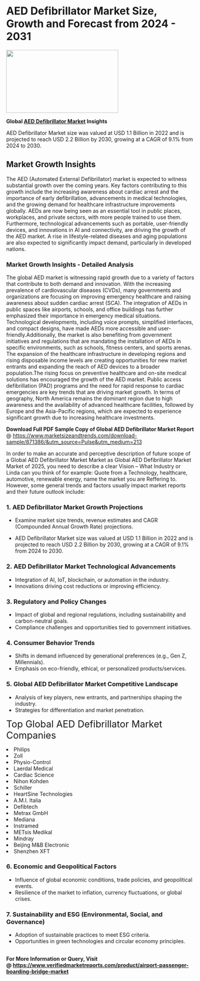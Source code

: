 <H1>AED Defibrillator Market Size, Growth and Forecast from 2024 - 2031</H1><img class="aligncenter size-medium wp-image-584254" src="https://thirdeyenews.in/wp-content/uploads/2024/09/Global-Market-Research-300x168.jpeg" alt="" width="300" height="168" /><p><strong>Global&nbsp;<a href="https://www.marketsizeandtrends.com/download-sample/871386/&amp;utm_source=Pulse&amp;utm_medium=213">AED Defibrillator Market</a> Insights</strong></p><p>AED Defibrillator Market size was valued at USD 1.1 Billion in 2022 and is projected to reach USD 2.2 Billion by 2030, growing at a CAGR of 9.1% from 2024 to 2030.</p><p><h2>Market Growth Insights</h2>The AED (Automated External Defibrillator) market is expected to witness substantial growth over the coming years. Key factors contributing to this growth include the increasing awareness about cardiac arrest and the importance of early defibrillation, advancements in medical technologies, and the growing demand for healthcare infrastructure improvements globally. AEDs are now being seen as an essential tool in public places, workplaces, and private sectors, with more people trained to use them. Furthermore, technological advancements such as portable, user-friendly devices, and innovations in AI and connectivity, are driving the growth of the AED market. A rise in lifestyle-related diseases and aging populations are also expected to significantly impact demand, particularly in developed nations.<h3>Market Growth Insights - Detailed Analysis</h3>The global AED market is witnessing rapid growth due to a variety of factors that contribute to both demand and innovation. With the increasing prevalence of cardiovascular diseases (CVDs), many governments and organizations are focusing on improving emergency healthcare and raising awareness about sudden cardiac arrest (SCA). The integration of AEDs in public spaces like airports, schools, and office buildings has further emphasized their importance in emergency medical situations. Technological developments, including voice prompts, simplified interfaces, and compact designs, have made AEDs more accessible and user-friendly.Additionally, the market is also benefiting from government initiatives and regulations that are mandating the installation of AEDs in specific environments, such as schools, fitness centers, and sports arenas. The expansion of the healthcare infrastructure in developing regions and rising disposable income levels are creating opportunities for new market entrants and expanding the reach of AED devices to a broader population.The rising focus on preventive healthcare and on-site medical solutions has encouraged the growth of the AED market. Public access defibrillation (PAD) programs and the need for rapid response to cardiac emergencies are key trends that are driving market growth. In terms of geography, North America remains the dominant region due to high awareness and the availability of advanced healthcare facilities, followed by Europe and the Asia-Pacific regions, which are expected to experience significant growth due to increasing healthcare investments.</p><p><span class=""><strong>Download Full PDF Sample Copy of Global AED Defibrillator Market Report</strong> @ <a href="https://www.marketsizeandtrends.com/download-sample/871386/&amp;utm_source=Pulse&amp;utm_medium=213" target="_blank">https://www.marketsizeandtrends.com/download-sample/871386/&amp;utm_source=Pulse&amp;utm_medium=213</a></span></p><p>In order to make an accurate and perceptive description of future scope of a Global&nbsp;AED Defibrillator Market Market as Global&nbsp;AED Defibrillator Market Market of 2025, you need to describe a clear Vision &ndash; What Industry or Linda can you think of for example: Quote from a Technology, healthcare, automotive, renewable energy, name the market you are Reffering to. However, some general trends and factors usually impact market reports and their future outlook include:</p><h3>1.&nbsp;<strong>AED Defibrillator Market Growth Projections</strong></h3><ul><li>Examine market size trends, revenue estimates and CAGR (Compounded Annual Growth Rate) projections.</li><li><p>AED Defibrillator Market size was valued at USD 1.1 Billion in 2022 and is projected to reach USD 2.2 Billion by 2030, growing at a CAGR of 9.1% from 2024 to 2030.</p></li></ul><h3>2.&nbsp;<strong>AED Defibrillator Market Technological Advancements</strong></h3><ul><li>Integration of AI, IoT, blockchain, or automation in the industry.</li><li>Innovations driving cost reductions or improving efficiency.</li></ul><h3>3.&nbsp;<strong>Regulatory and Policy Changes</strong></h3><ul><li>Impact of global and regional regulations, including sustainability and carbon-neutral goals.</li><li>Compliance challenges and opportunities tied to government initiatives.</li></ul><h3>4.&nbsp;<strong>Consumer Behavior Trends</strong></h3><ul><li>Shifts in demand influenced by generational preferences (e.g., Gen Z, Millennials).</li><li>Emphasis on eco-friendly, ethical, or personalized products/services.</li></ul><h3>5.&nbsp;<strong>Global AED Defibrillator Market Competitive Landscape</strong></h3><ul><li>Analysis of key players, new entrants, and partnerships shaping the industry.</li><li>Strategies for differentiation and market penetration.</li></ul><p data-pm-slice="1 1 []"><span style="color: inherit; font-family: inherit; font-size: 25px;">Top Global AED Defibrillator Market Companies</span></p><div class="" data-test-id=""><p><li>Philips</li><li> Zoll</li><li> Physio-Control</li><li> Laerdal Medical</li><li> Cardiac Science</li><li> Nihon Kohden</li><li> Schiller</li><li> HeartSine Technologies</li><li> A.M.I. Italia</li><li> Defibtech</li><li> Metrax GmbH</li><li> Mediana</li><li> Instramed</li><li> METsis Medikal</li><li> Mindray</li><li> Beijing M&B Electronic</li><li> Shenzhen XFT</li></p></div><h3>6.&nbsp;<strong>Economic and Geopolitical Factors</strong></h3><ul><li>Influence of global economic conditions, trade policies, and geopolitical events.</li><li>Resilience of the market to inflation, currency fluctuations, or global crises.</li></ul><h3>7.&nbsp;<strong>Sustainability and ESG (Environmental, Social, and Governance)</strong></h3><ul><li>Adoption of sustainable practices to meet ESG criteria.</li><li>Opportunities in green technologies and circular economy principles.</li></ul><h2><strong style="font-size: 14px;">For More Information or Query, Visit @&nbsp;</strong><a style="background-color: #ffffff; font-size: 14px;" href="https://www.marketsizeandtrends.com/report/aed-defibrillator-market/" target="_blank">https://www.verifiedmarketreports.com/product/airport-passenger-boarding-bridge-market</a></h2>
